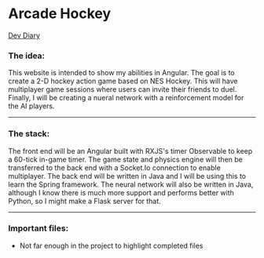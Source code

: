 # Arcade Hockey

[Dev Diary](https://github.com/KevinCox0427/Angular-Arcade-Hockey/wiki/Game-Dev-Diary-until-I-get-hired)

### The idea:

This website is intended to show my abilities in Angular.
The goal is to create a 2-D hockey action game based on NES Hockey.
This will have multiplayer game sessions where users can invite their friends to duel.
Finally, I will be creating a nueral network with a reinforcement model for the AI players.

___

### The stack:

The front end will be an Angular built with RXJS's timer Observable to keep a 60-tick in-game timer.
The game state and physics engine will then be transferred to the back end with a Socket.Io connection to enable multiplayer.
The back end will be written in Java and I will be using this to learn the Spring framework.
The neural network will also be written in Java, although I know there is much more support and performs better with Python, so I might make a Flask server for that.

___


### Important files:

* Not far enough in the project to highlight completed files
